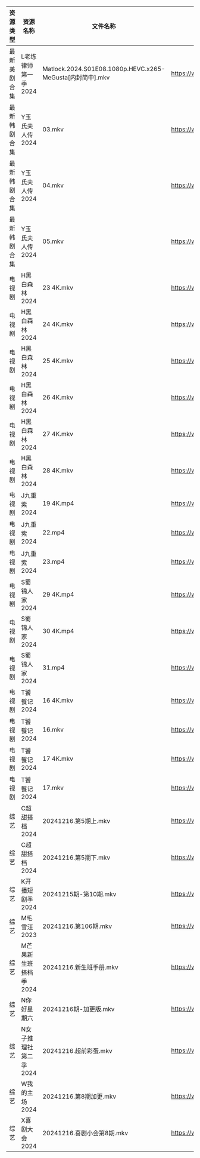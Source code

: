 | 资源类型   | 资源名称          | 文件名称                                                  | 分享链接                                      | 更新时间                |
| ------ | ------------- | ----------------------------------------------------- | ----------------------------------------- | ------------------- |
| 最新美剧合集 | L老练律师第一季2024  | Matlock.2024.S01E08.1080p.HEVC.x265-MeGusta[内封简中].mkv | https://www.alipan.com/s/Tn6kkNJcvEB      | 2024-12-16 16:05:58 |
| 最新韩剧合集 | Y玉氏夫人传2024    | 03.mkv                                                | https://www.alipan.com/s/W4XBeatGBb7      | 2024-12-16 00:06:24 |
| 最新韩剧合集 | Y玉氏夫人传2024    | 04.mkv                                                | https://www.alipan.com/s/W4XBeatGBb7      | 2024-12-16 00:06:23 |
| 最新韩剧合集 | Y玉氏夫人传2024    | 05.mkv                                                | https://www.alipan.com/s/W4XBeatGBb7      | 2024-12-16 00:06:23 |
| 电视剧    | H黑白森林2024     | 23 4K.mkv                                             | https://www.alipan.com/s/Rcz2VKFoEbH      | 2024-12-16 12:05:36 |
| 电视剧    | H黑白森林2024     | 24 4K.mkv                                             | https://www.alipan.com/s/Rcz2VKFoEbH      | 2024-12-16 12:05:36 |
| 电视剧    | H黑白森林2024     | 25 4K.mkv                                             | https://www.alipan.com/s/Rcz2VKFoEbH      | 2024-12-16 12:05:35 |
| 电视剧    | H黑白森林2024     | 26 4K.mkv                                             | https://www.alipan.com/s/Rcz2VKFoEbH      | 2024-12-16 12:05:35 |
| 电视剧    | H黑白森林2024     | 27 4K.mkv                                             | https://www.alipan.com/s/Rcz2VKFoEbH      | 2024-12-16 12:05:35 |
| 电视剧    | H黑白森林2024     | 28 4K.mkv                                             | https://www.alipan.com/s/Rcz2VKFoEbH      | 2024-12-16 12:05:35 |
| 电视剧    | J九重紫2024      | 19 4K.mp4                                             | https://www.alipan.com/s/N7GQMbY99Gt      | 2024-12-16 19:05:36 |
| 电视剧    | J九重紫2024      | 22.mp4                                                | https://www.alipan.com/s/N7GQMbY99Gt      | 2024-12-16 20:05:36 |
| 电视剧    | J九重紫2024      | 23.mp4                                                | https://www.alipan.com/s/N7GQMbY99Gt      | 2024-12-16 20:05:36 |
| 电视剧    | S蜀锦人家2024     | 29 4K.mp4                                             | https://www.alipan.com/s/xFUXpEcroYn      | 2024-12-16 14:06:15 |
| 电视剧    | S蜀锦人家2024     | 30 4K.mp4                                             | https://www.alipan.com/s/xFUXpEcroYn      | 2024-12-16 14:06:15 |
| 电视剧    | S蜀锦人家2024     | 31.mp4                                                | https://www.alipan.com/s/xFUXpEcroYn      | 2024-12-16 14:06:15 |
| 电视剧    | T饕餮记2024      | 16 4K.mkv                                             | https://www.alipan.com/s/Rn244KUMhV7      | 2024-12-16 14:06:23 |
| 电视剧    | T饕餮记2024      | 16.mkv                                                | https://www.alipan.com/s/Rn244KUMhV7      | 2024-12-16 14:06:23 |
| 电视剧    | T饕餮记2024      | 17 4K.mkv                                             | https://www.alipan.com/s/Rn244KUMhV7      | 2024-12-16 14:06:22 |
| 电视剧    | T饕餮记2024      | 17.mkv                                                | https://www.alipan.com/s/Rn244KUMhV7      | 2024-12-16 14:06:22 |
| 综艺     | C超甜搭档2024     | 20241216.第5期上.mkv                                     | https://www.alipan.com/s/f1KU47G5YvP      | 2024-12-16 14:06:47 |
| 综艺     | C超甜搭档2024     | 20241216.第5期下.mkv                                     | https://www.alipan.com/s/f1KU47G5YvP      | 2024-12-16 14:06:47 |
| 综艺     | K开播短剧季2024    | 20241215期-第10期.mkv                                    | https://www.alipan.com/s/RwTZ4L5wTYU      | 2024-12-16 00:06:50 |
| 综艺     | M毛雪汪2023      | 20241216.第106期.mkv                                    | https://www.aliyundrive.com/s/asPqfgPRqAg | 2024-12-16 14:07:08 |
| 综艺     | M芒果新生班搭档季2024 | 20241216.新生班手册.mkv                                    | https://www.alipan.com/s/xnGaC7WzgLK      | 2024-12-16 14:07:14 |
| 综艺     | N你好星期六        | 20241216期-加更版.mkv                                     | https://www.alipan.com/s/V89qnjC6T3z      | 2024-12-16 14:07:20 |
| 综艺     | N女子推理社第二季2024 | 20241216.超前彩蛋.mkv                                     | https://www.alipan.com/s/NNXXZUw3FNE      | 2024-12-16 14:07:28 |
| 综艺     | W我的主场2024     | 20241216.第8期加更.mkv                                    | https://www.alipan.com/s/KLxaNppeykr      | 2024-12-16 14:08:09 |
| 综艺     | X喜剧大会2024     | 20241216.喜剧小会第8期.mkv                                  | https://www.alipan.com/s/csZtJtZJbGQ      | 2024-12-16 14:08:15 |
